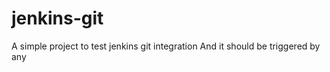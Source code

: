 # jenkins-git

A simple project to test jenkins git integration
And it should be triggered by any 

